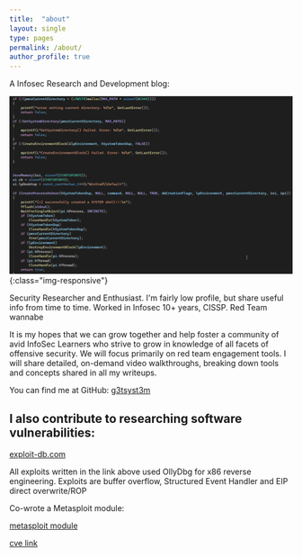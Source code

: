 ```yaml
---
title:  "about"
layout: single
type: pages
permalink: /about/
author_profile: true
---
```


A Infosec Research and Development blog:           

![home](/assets/images/aboutimg.png){:class="img-responsive"}      

Security Researcher and Enthusiast.  I'm fairly low profile, but share useful info from time to time.  Worked in Infosec 10+ years, CISSP.   Red Team wannabe

It is my hopes that we can grow together and help foster a community of avid InfoSec Learners who strive to grow in knowledge of all facets of offensive security. We will focus primarily on red team engagement tools. I will share detailed, on-demand video walkthroughs, breaking down tools and concepts shared in all my writeups.

You can find me at GitHub:
[g3tsyst3m](https://github.com/g3tsyst3m/)

## I also contribute to researching software vulnerabilities:

[exploit-db.com](https://www.exploit-db.com/?author=8212)

All exploits written in the link above used OllyDbg for x86 reverse engineering.  Exploits are buffer overflow, Structured Event Handler and EIP direct overwrite/ROP 

Co-wrote a Metasploit module:

[metasploit module](https://www.rapid7.com/db/modules/exploit/windows/fileformat/boxoft_wav_to_mp3/)

[cve link](https://nvd.nist.gov/vuln/detail/CVE-2015-7243)
